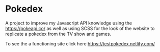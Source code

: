 # Pokedex
A project to improve my Javascript API knowledge using the https://pokeapi.co/ as well as using SCSS for the look of the website to replicate a pokedex from the TV show and games.

To see the a functioning site click here  https://testpokedex.netlify.com/
